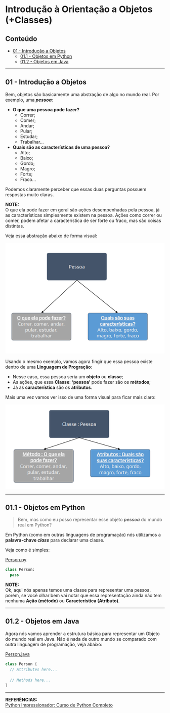 # Introdução à Orientação a Objetos (+Classes)

## Conteúdo

 - [01 - Introdução a Objetos](#intro-to-oop)
   - [01.1 - Objetos em Python](#obj-python-01)
   - [01.2 - Objetos em Java](#obj-java-01)

---

<div id="intro-to-oop"></div>

## 01 - Introdução a Objetos

Bem, objetos são basicamente uma abstração de algo no mundo real. Por exemplo, uma ***pessoa***:

 - **O que uma pessoa pode fazer?**
   - Correr;
   - Comer;
   - Andar;
   - Pular;
   - Estudar;
   - Trabalhar...
 - **Quais são as características de uma pessoa?**
   - Alto;
   - Baixo;
   - Gordo;
   - Magro;
   - Forte;
   - Fraco...

Podemos claramente perceber que essas duas perguntas possuem respostas muito claras.

**NOTE:**  
O que ela pode fazer em geral são ações desempenhadas pela pessoa, já as características simplesmente existem na pessoa. Ações como correr ou comer, podem afetar a característica de ser forte ou fraco, mas são coisas distintas.

Veja essa abstração abaixo de forma visual:

![img](images/intro-oop-01.png)  

Usando o mesmo exemplo, vamos agora fingir que essa pessoa existe dentro de uma **Linguagem de Progração**:

 - Nesse caso, essa pessoa seria um **objeto** ou **classe**;
 - As ações, que essa **Classe**: **‘pessoa’** pode fazer são os **métodos**;
 - Já as **característica** são os **atributos**.

Mais uma vez vamos ver isso de uma forma visual para ficar mais claro:

![img](images/intro-oop-02.png)  

---

<div id="obj-python-01"></div>

## 01.1 - Objetos em Python

> Bem, mas como eu posso representar esse objeto ***pessoa*** do mundo real em Python?

Em Python (como em outras linguagens de programação) nós utilizamos a **palavra-chave *class*** para declarar uma classe.

Veja como é simples:

[Person.py](src/python/Person.py)
```python
class Person:
  pass
```

**NOTE:**  
Ok, aqui nós apenas temos uma classe para representar uma pessoa, porém, se você olhar bem vai notar que essa representação ainda não tem nenhuma **Ação (método)** ou **Característica (Atributo)**.

---

<div id="obj-java-01"></div>

## 01.2 - Objetos em Java

Agora nós vamos aprender a estrutura básica para representar um Objeto do mundo real em Java. Não é nada de outro mundo se comparado com outra linguagem de programação, veja abaixo:

[Person.java](src/java/Person.java)
```java
class Person {
  // Attributes here...

  // Methods here... 
}
```

---

**REFERÊNCIAS:**  
[Python Impressionador: Curso de Python Completo](https://www.hashtagtreinamentos.com/curso-python)
